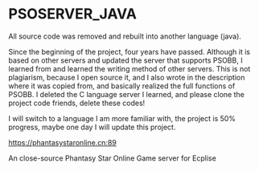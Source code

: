 # PSOSERVER_JAVA

All source code was removed and rebuilt into another language (java).

Since the beginning of the project, four years have passed. Although it is based on other servers and updated the server that supports PSOBB, I learned from and learned the writing method of other servers. This is not plagiarism, because I open source it, and I also wrote in the description where it was copied from, and basically realized the full functions of PSOBB. I deleted the C language server I learned, and please clone the project code friends, delete these codes!

I will switch to a language I am more familiar with, the project is 50% progress, maybe one day I will update this project.

https://phantasystaronline.cn:89

An close-source Phantasy Star Online Game server for Ecplise

